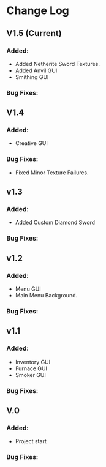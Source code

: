 # Change Log
## V1.5 (Current)
### **Added:**
- Added Netherite Sword Textures.
- Added Anvil GUI
- Smithing GUI
### **Bug Fixes:**

 
## V1.4
### **Added:**
- Creative GUI
### **Bug Fixes:**
- Fixed Minor Texture Failures.

## v1.3
### **Added:**
- Added Custom Diamond Sword
### **Bug Fixes:**

## v1.2
### **Added:**
- Menu GUI
- Main Menu Background.
### **Bug Fixes:**


## v1.1
### **Added:**
- Inventory GUI
- Furnace GUI
- Smoker GUI
### **Bug Fixes:**

## V.0
### **Added:**
- Project start
### **Bug Fixes:**
